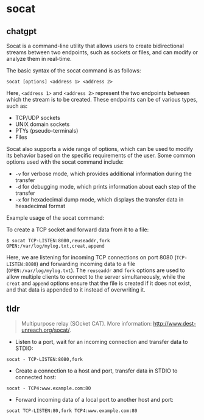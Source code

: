 # socat 
## chatgpt 
Socat is a command-line utility that allows users to create bidirectional streams between two endpoints, such as sockets or files, and can modify or analyze them in real-time.

The basic syntax of the socat command is as follows:

```
socat [options] <address 1> <address 2>
```

Here, `<address 1>` and `<address 2>` represent the two endpoints between which the stream is to be created. These endpoints can be of various types, such as:

- TCP/UDP sockets
- UNIX domain sockets
- PTYs (pseudo-terminals)
- Files

Socat also supports a wide range of options, which can be used to modify its behavior based on the specific requirements of the user. Some common options used with the socat command include:

- `-v` for verbose mode, which provides additional information during the transfer
- `-d` for debugging mode, which prints information about each step of the transfer
- `-x` for hexadecimal dump mode, which displays the transfer data in hexadecimal format

Example usage of the socat command:

To create a TCP socket and forward data from it to a file:

```
$ socat TCP-LISTEN:8080,reuseaddr,fork OPEN:/var/log/mylog.txt,creat,append
```

Here, we are listening for incoming TCP connections on port 8080 (`TCP-LISTEN:8080`) and forwarding incoming data to a file (`OPEN:/var/log/mylog.txt`). The `reuseaddr` and `fork` options are used to allow multiple clients to connect to the server simultaneously, while the `creat` and `append` options ensure that the file is created if it does not exist, and that data is appended to it instead of overwriting it. 

## tldr 
 
> Multipurpose relay (SOcket CAT).
> More information: <http://www.dest-unreach.org/socat/>.

- Listen to a port, wait for an incoming connection and transfer data to STDIO:

`socat - TCP-LISTEN:8080,fork`

- Create a connection to a host and port, transfer data in STDIO to connected host:

`socat - TCP4:www.example.com:80`

- Forward incoming data of a local port to another host and port:

`socat TCP-LISTEN:80,fork TCP4:www.example.com:80`
